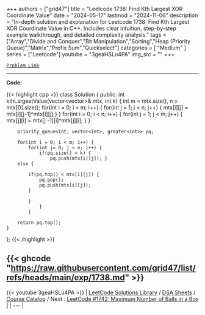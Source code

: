 
+++
authors = ["grid47"]
title = "Leetcode 1738: Find Kth Largest XOR Coordinate Value"
date = "2024-05-17"
lastmod = "2024-11-06"
description = "In-depth solution and explanation for Leetcode 1738: Find Kth Largest XOR Coordinate Value in C++. Includes clear intuition, step-by-step example walkthrough, and detailed complexity analysis."
tags = ["Array","Divide and Conquer","Bit Manipulation","Sorting","Heap (Priority Queue)","Matrix","Prefix Sum","Quickselect"]
categories = [
    "Medium"
]
series = ["Leetcode"]
youtube = "3geaHSLu4PA"
img_src = ""
+++



[`Problem Link`](https://leetcode.com/problems/find-kth-largest-xor-coordinate-value/description/)

---
**Code:**

{{< highlight cpp >}}
class Solution {
public:
    int kthLargestValue(vector<vector<int>>& mtx, int k) {
        int m = mtx.size(), n = mtx[0].size();
        for(int i = 0; i < m; i++) {
        for(int j = 1; j < n; j++) {
            mtx[i][j] = mtx[i][j-1]^mtx[i][j];}
        }
        for(int i = 0; i < n; i++) {
            for(int j = 1; j < m; j++) {
                mtx[j][i] = mtx[j -1][i]^mtx[j][i]; }
        }
        
        priority_queue<int, vector<int>, greater<int>> pq;
        
        for(int i = 0; i < m; i++) {
            for(int j= 0; j < n; j++) {
                if(pq.size() < k) {
                    pq.push(mtx[i][j]); }
        else {
            
            if(pq.top() < mtx[i][j]) {
                pq.pop();
                pq.push(mtx[i][j]);
            }
            
            }
                }
            }
        
        return pq.top();
    }
    

};
{{< /highlight >}}

{{< ghcode "https://raw.githubusercontent.com/grid47/list/refs/heads/main/exp/1738.md" >}}
---
{{< youtube 3geaHSLu4PA >}}
| [LeetCode Solutions Library](https://grid47.xyz/leetcode/) / [DSA Sheets](https://grid47.xyz/sheets/) / [Course Catalog](https://grid47.xyz/courses/) / Next : [LeetCode #1742: Maximum Number of Balls in a Box](https://grid47.xyz/leetcode/solution-1742-maximum-number-of-balls-in-a-box/) |
| --- |

